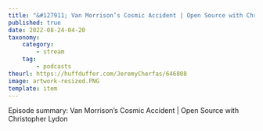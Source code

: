 ```yaml
---
title: "&#127911; Van Morrison’s Cosmic Accident | Open Source with Christopher Lydon"
published: true
date: 2022-08-24-04-20
taxonomy:
    category:
        - stream
    tag:
        - podcasts
theurl: https://huffduffer.com/JeremyCherfas/646808
image: artwork-resized.PNG
template: item
---
```


Episode summary: Van Morrison’s Cosmic Accident | Open Source with Christopher Lydon
